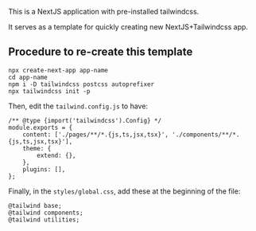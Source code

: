 This is a NextJS application with pre-installed tailwindcss. 

It serves as a template for quickly creating new NextJS+Tailwindcss app. 

## Procedure to re-create this template

```
npx create-next-app app-name
cd app-name
npm i -D tailwindcss postcss autoprefixer
npx tailwindcss init -p
```

Then, edit the `tailwind.config.js` to have:

```
/** @type {import('tailwindcss').Config} */
module.exports = {
    content: ['./pages/**/*.{js,ts,jsx,tsx}', './components/**/*.{js,ts,jsx,tsx}'],
    theme: {
        extend: {},
    },
    plugins: [],
};
```

Finally, in the `styles/global.css`, add these at the beginning of the file: 

```
@tailwind base;
@tailwind components;
@tailwind utilities;
```
